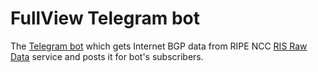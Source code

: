 # FullView Telegram bot
The [Telegram bot](https://t.me/FullViewBGPbot) which gets Internet BGP data from RIPE NCC [RIS Raw Data](https://www.ripe.net/analyse/internet-measurements/routing-information-service-ris/ris-raw-data) service and posts it for bot's subscribers.
